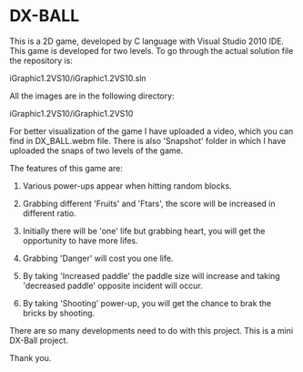 # DX-BALL
This is a 2D game, developed by C language with Visual Studio 2010 IDE. This game is developed for two levels.
To go through the actual solution file the repository is: 

iGraphic1.2VS10/iGraphic1.2VS10.sln

All the images are in the following directory:

iGraphic1.2VS10/iGraphic1.2VS10

For better visualization of the game I have uploaded a video, which you can find in DX_BALL.webm file.
There is also 'Snapshot' folder in which I have uploaded the snaps of two levels of the game.

The features of this game are:

1. Various power-ups appear when hitting random blocks. 

2. Grabbing different 'Fruits' and 'Ftars', the score will be increased in different ratio.

3. Initially there will be 'one' life but grabbing heart, you will get the opportunity to have more lifes.

4. Grabbing 'Danger' will cost you one life.

5. By taking 'Increased paddle' the paddle size will increase and taking 'decreased paddle' opposite incident will occur.

6. By taking 'Shooting' power-up, you will get the chance to brak the bricks by shooting.


There are so many developments need to do with this project. This is a mini DX-Ball project.

Thank you. 

